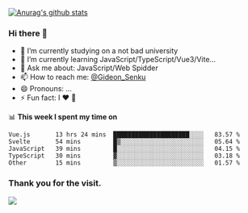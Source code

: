 [![Anurag's github stats](https://github-readme-stats.vercel.app/api?username=gideonsenku)](https://github.com/anuraghazra/github-readme-stats)
### Hi there 👋
- 🔭 I’m currently studying on a not bad university 
- 🌱 I’m currently learning JavaScript/TypeScript/Vue3/Vite...
- 💬 Ask me about: JavaScript/Web Spidder 
- 📫 How to reach me: [@Gideon_Senku](https://t.me/Gideon_Senku)
- 😄 Pronouns: ...
- ⚡ Fun fact: I ❤️ 🎵

📊 **This week I spent my time on**
<!--START_SECTION:waka-->

```text
Vue.js       13 hrs 24 mins  █████████████████████░░░░   83.57 %
Svelte       54 mins         █▒░░░░░░░░░░░░░░░░░░░░░░░   05.64 %
JavaScript   39 mins         █░░░░░░░░░░░░░░░░░░░░░░░░   04.15 %
TypeScript   30 mins         ▓░░░░░░░░░░░░░░░░░░░░░░░░   03.18 %
Other        15 mins         ▒░░░░░░░░░░░░░░░░░░░░░░░░   01.57 %
```

<!--END_SECTION:waka-->


### Thank you for the visit.
![](http://profile-counter.glitch.me/gideonsenku/count.svg)
<!--
**GideonSenku/GideonSenku** is a ✨ _special_ ✨ repository because its `README.md` (this file) appears on your GitHub profile.

Here are some ideas to get you started:

- 🔭 I’m currently working on ...
- 🌱 I’m currently learning ...
- 👯 I’m looking to collaborate on ...
- 🤔 I’m looking for help with ...
- 💬 Ask me about ...
- 📫 How to reach me: ...
- 😄 Pronouns: ...
- ⚡ Fun fact: ...
-->
